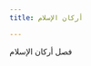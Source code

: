 ```yaml
---
title: أركان الإسلام

---
```

فصل أركان الإسلام 




<!--stackedit_data:
eyJoaXN0b3J5IjpbMTAxODM1MTY5Nl19
-->